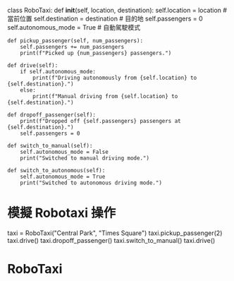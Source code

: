 class RoboTaxi:
    def __init__(self, location, destination):
        self.location = location  # 當前位置
        self.destination = destination  # 目的地
        self.passengers = 0
        self.autonomous_mode = True  # 自動駕駛模式

    def pickup_passenger(self, num_passengers):
        self.passengers += num_passengers
        print(f"Picked up {num_passengers} passengers.")

    def drive(self):
        if self.autonomous_mode:
            print(f"Driving autonomously from {self.location} to {self.destination}.")
        else:
            print(f"Manual driving from {self.location} to {self.destination}.")
    
    def dropoff_passenger(self):
        print(f"Dropped off {self.passengers} passengers at {self.destination}.")
        self.passengers = 0

    def switch_to_manual(self):
        self.autonomous_mode = False
        print("Switched to manual driving mode.")

    def switch_to_autonomous(self):
        self.autonomous_mode = True
        print("Switched to autonomous driving mode.")

# 模擬 Robotaxi 操作
taxi = RoboTaxi("Central Park", "Times Square")
taxi.pickup_passenger(2)
taxi.drive()
taxi.dropoff_passenger()
taxi.switch_to_manual()
taxi.drive()
# RoboTaxi
